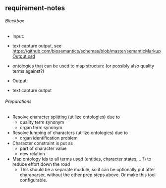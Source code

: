 requirement-notes
--------------------
###### Blackbox
* Input: 
 * text capture output, see https://github.com/biosemantics/schemas/blob/master/semanticMarkupOutput.xsd
 * ontologies that can be used to map structure (or possibly also quality terms against?)

* Output: 
 * text capture output
 
###### Preparations
* Resolve character splitting (utilize ontologies) due to
   * quality term synonym
   * organ term synonym
* Resolve lumping of characters (utilize ontologies) due to 
   * organ identification problem
* Character constraint is put as
  * part of character value
  * new relation
* Map ontology Ids to all terms used (entities, character states, ...?) to reduce effort down the road
  * This should be a separate module, so it can be optionally put after charaparser, without the other prep steps above. Or make this tool configurable.
 
